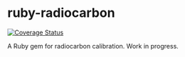 # ruby-radiocarbon

[![Coverage Status](https://coveralls.io/repos/github/joeroe/ruby-radiocarbon/badge.svg?branch=main)](https://coveralls.io/github/joeroe/ruby-radiocarbon?branch=main)

A Ruby gem for radiocarbon calibration. Work in progress.
